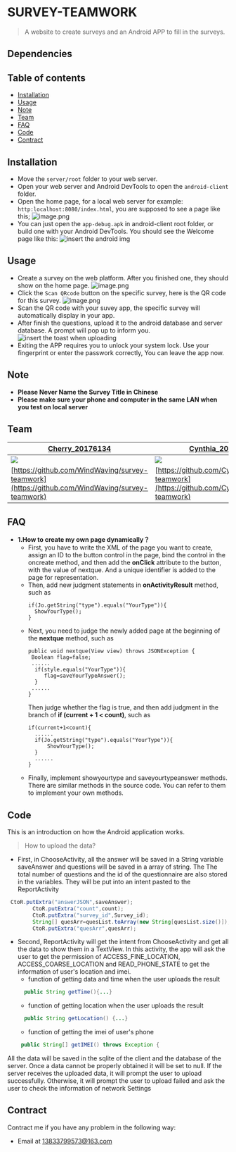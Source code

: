 # SURVEY-TEAMWORK
> A website to create surveys and an Android APP to fill in the surveys.

## Dependencies

## Table of contents
- [Installation](#Installation)
- [Usage](#Usage)
- [Note](#Note)
- [Team](#Team)
- [FAQ](#FAQ)
- [Code](#Code)
- [Contract](#Contract)

## <span id="Installation"> Installation</span>
 - Move the `server/root` folder to your web server.
 - Open your web server and Android DevTools to open the `android-client` folder.
 - Open the home page, for a local web server for example: `http:localhost:8080/index.html`, you are supposed to see a page like this;
![image.png](https://i.loli.net/2020/03/20/2RkbZHDAtrX6SpU.png)
 - You can just open the `app-debug.apk` in android-client root folder, or build one with your Android DevTools. You should see the Welcome page like this:
 ![insert the android img]()

## <span id="Usage">Usage</span>
- Create a survey on the web platform. After you finished one, they should show on the home page.
![image.png](https://i.loli.net/2020/03/20/lwbtJSTZiOCXpQ1.png)
- Click the `Scan QRcode` button on the specific survey, here is the QR code for this survey.
![image.png](https://i.loli.net/2020/03/20/jKohEBpWHFzPA6q.png)
- Scan the QR code with your suvey app, the specific survey will automatically display in your app.
- After finish the questions, upload it to the android database and server database. A prompt will pop up to inform you.
![insert the toast when uploading]()
- Exiting the APP requires you to unlock your system lock. Use your fingerprint or enter the passwork correctly, You can leave the app now.

## <span id="Note">Note</span>
- **Please Never Name the Survey Title in Chinese**
- **Please make sure your phone and computer in the same LAN when you test on local server**

## <span id="Team">Team</span>
|[Cherry_20176134](https://github.com/WindWaving)|[Cynthia_20175980](https://github.com/Cynthia879)|[Geralt_20175990](https://github.com/LuSylvia)|
|--|--|--|
|[![](https://avatars2.githubusercontent.com/u/39412843?s=200&u=43dab9aa9249a5abf54014813e8a9c5f7b9b9272&v=4)](https://github.com/WindWaving/survey-teamwork)  |[![](https://avatars1.githubusercontent.com/u/61367567?s=200&v=4)](https://github.com/Cynthia879/survey-teamwork)  |[![](https://avatars2.githubusercontent.com/u/40913318?s=200&v=4)](https://github.com/LuSylvia/survey-teamwork)|
|[https://github.com/WindWaving/survey-teamwork](https://github.com/WindWaving/survey-teamwork)|[https://github.com/Cynthia879/survey-teamwork](https://github.com/Cynthia879/survey-teamwork)|[https://github.com/LuSylvia/survey-teamwork](https://github.com/LuSylvia/survey-teamwork)|

## <span id="FAQ">FAQ</span>
- **1.How to create my own page dynamically？**
    - First, you have to write the XML of the page you want to create, assign an ID to the button control in the page, bind the control in the oncreate method, and then add the **onClick** attribute to the button, with the value of nextque. And a unique identifier is added to the page for representation.
    - Then, add new judgment statements in **onActivityResult** method, such as
       ```
      if(Jo.getString("type").equals("YourType")){
         ShowYourType();
      }
       ```  
    - Next, you need to judge the newly added page at the beginning of the **nextque** method, such as
       ```
       public void nextque(View view) throws JSONException {
        Boolean flag=false;
        ......
         if(style.equals("YourType")){
            flag=saveYourTypeAnswer();
         }
        ......
       }  
       ```
       Then judge whether the flag is true, and then add judgment in the branch of **if (current + 1 < count)**, such as
       ```
       if(current+1<count){
         ......
         if(Jo.getString("type").equals("YourType")){
             ShowYourType();
         }
         ......
       }
       ```
    - Finally, implement showyourtype and saveyourtypeanswer methods. There are similar methods in the source code. You can refer to them to implement your own methods.


## <span id="Code">Code</span>
This is an introduction on how the Android application works.
> How to upload the data?
* First, in ChooseActivity, all the answer will be saved in a String variable saveAnswer and questions will be saved in a array of string. The The total number of questions and the id of the questionnaire are also stored in the variables. They will be put into an intent pasted to the ReportActivity
```java
 CtoR.putExtra("answerJSON",saveAnswer);
        CtoR.putExtra("count",count);
        CtoR.putExtra("survey_id",Survey_id);
        String[] quesArr=quesList.toArray(new String[quesList.size()]);
        CtoR.putExtra("quesArr",quesArr);
```
* Second, ReportActivity will get the intent from ChooseActivity and get all the data to show them in a TextView. In this activity, the app will ask the user to get the permission of ACCESS_FINE_LOCATION, ACCESS_COARSE_LOCATION and READ_PHONE_STATE to get the information of user's location and imei. 
  * function of getting data and time when the user uploads the result
  ```java
    public String getTime(){...}
  ```
  * function of getting location when the user uploads the result
  ```java
    public String getLocation() {...}
  ```
  * function of getting the imei of user's phone
  ```java
   public String[] getIMEI() throws Exception {
   ```
All the data will be saved in the sqlite of the client and the database of the server. Once a data cannot be properly obtained it will be set to null. If the server receives the uploaded data, it will prompt the user to upload successfully. Otherwise, it will prompt the user to upload failed and ask the user to check the information of network Settings
    
## <span id="Contract">Contract</span>
Contract me if you have any problem in the following way:
- Email at 13833799573@163.com 
